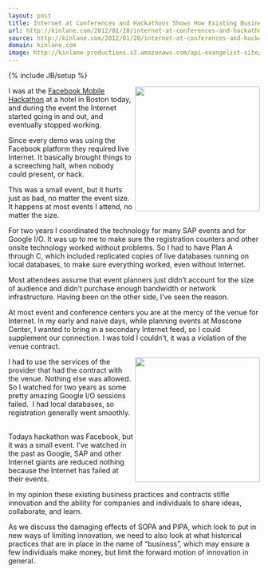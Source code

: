```yaml
---
layout: post
title: Internet at Conferences and Hackathons Shows How Existing Business Practices Can Slow Innovation
url: http://kinlane.com/2012/01/20/internet-at-conferences-and-hackathons-shows-how-existing-business-practices-can-slow-innovation/
source: http://kinlane.com/2012/01/20/internet-at-conferences-and-hackathons-shows-how-existing-business-practices-can-slow-innovation/
domain: kinlane.com
image: http://kinlane-productions.s3.amazonaws.com/api-evangelist-site/blog/internet-pipes.jpg
---
```

{% include JB/setup %}<p>
     <img class="c1" src="http://kinlane-productions.s3.amazonaws.com/events/Conference-Event-People.png" alt="" width="250" align="right" />
</p>
<p>
     I was at the <a title="Facebook Mobile Hackathon" href="http://blog.apievangelist.com/events/facebook_mobile_hack__boston.php">Facebook Mobile Hackathon</a>&nbsp;at a hotel in Boston today, and during the event the Internet started going in and out, and eventually stopped working.
</p>
<p>
     Since every demo was using the Facebook platform they required live Internet. It basically brought things to a screeching halt, when nobody could present, or hack.
</p>
<p>
     This was a small event, but it hurts just as bad, no matter the event size. It happens at most events I attend, no matter the size.
</p>
<p>
     For two years I coordinated the technology for many SAP events and for Google I/O. It was up to me to make sure the registration counters and other onsite technology worked without problems. So I had to have Plan A through C, which included replicated copies of live databases running on local databases, to make sure everything worked, even without Internet.
</p>
<p>
     Most attendees assume that event planners just didn’t account for the size of audience and didn’t purchase enough bandwidth or network infrastructure. Having been on the other side, I’ve seen the reason.
</p>
<p>
     At most event and conference centers you are at the mercy of the venue for Internet. In my early and naive days, while planning events at Moscone Center, I wanted to bring in a secondary Internet feed, so I could supplement our connection. I was told I couldn’t, it was a violation of the venue contract.
</p>
<p>
     <img class="c1" src="http://kinlane-productions.s3.amazonaws.com/events/internet-pipes.jpg" alt="" width="250" align="right" />
</p>
<p>
     I had to use the services of the provider that had the contract with the venue. Nothing else was allowed. So I watched for two years as some pretty amazing Google I/O sessions failed. &nbsp;I had local databases, so registration generally went smoothly. &nbsp;
</p>
<p>
     Todays hackathon was Facebook, but it was a small event. I’ve watched in the past as Google, SAP and other Internet giants are reduced nothing because the Internet has failed at their events.
</p>
<p>
     In my opinion these existing business practices and contracts stifle innovation and the ability for companies and individuals to share ideas, collaborate, and learn.
</p>
<p>
     As we discuss the damaging effects of SOPA and PIPA, which look to put in new ways of limiting innovation, we need to also look at what historical practices that are in place in the name of “business”, which may ensure a few individuals make money, but limit the forward motion of innovation in general.
</p>